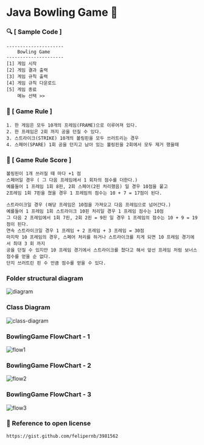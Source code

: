# Java Bowling Game 🎳

### 🔍 [ Sample Code ]
    ---------------------
        Bowling Game	
    ---------------------
    [1] 게임 시작
    [2] 게임 결과 출력
    [3] 게임 규칙 출력
    [4] 게임 규칙 다운로드
    [5] 게임 종료
        메뉴 선택 >> 
### 📝 [ Game Rule ]
	1. 한 게임은 모두 10개의 프레임(FRAME)으로 이루어져 있다.
	2. 한 프레임은 2회 까지 공을 던질 수 있다.
	3. 스트라이크(STRIKE) 10개의 볼링핀을 모두 쓰러트리는 경우
	4. 스페어(SPARE) 1회 공을 던지고 남아 있는 볼링핀을 2회에서 모두 제거 했을때

### 📝 [ Game Rule Score ]
	볼링핀이 1개 쓰러질 때 마다 +1 점
	스페어일 경우 ( 그 다음 프레임에서 1 회차의 점수를 더한다.)
	예를들어 1 프레임 1회 8핀, 2회 스페어(2핀 처리했음) 일 경우 10점을 뭍고
	2프레임 1회 7핀을 쳤을 경우 1 프레임의 점수는 10 + 7 = 17점이 된다.

    스트라이크일 경우 (해당 프레임은 10점을 가져오고 다음 프레임으로 넘어간다.)
	예를들어 1 프레임 1회 스트라이크 10핀 처리일 경우 1 프레임 점수는 10점
	그 다음 2 프레임에서 1회 7핀, 2회 2핀 = 9핀 일 경우 1 프레임의 점수는 10 + 9 = 19점이 된다.
	연속 스트라이크일 경우 1 프레임 + 2 프레임 + 3 프레임 = 30점
	마지막 10 프레임의 경우, 스페어 처리를 하거나 스트라이크를 치게 되면 10 프레임 경기에서 최대 3 회 까지
    공을 던질 수 있지만 10 프레임 경기에서 스트라이크를 쳤다고 해서 앞선 프레임 처럼 보너스 점수를 얻을 순 없다.
    단지 쓰러트린 핀 수 만큼 점수를 얻을 수 있다.

### Folder structural diagram
![diagram](https://user-images.githubusercontent.com/61968619/192010101-69037fac-ecc0-4ecb-945f-8288af6e63b0.png)

### Class Diagram
![class-diagram](https://user-images.githubusercontent.com/61968619/192010008-7ddd6c7b-78fa-4c3a-bb87-ab5615d385db.png)

### BowlingGame FlowChart - 1
![flow1](https://user-images.githubusercontent.com/61968619/192010162-512ec810-4aa8-45bd-b584-4cb3780c7e0d.png)

### BowlingGame FlowChart - 2
![flow2](https://user-images.githubusercontent.com/61968619/192010193-c39462cd-9188-4144-ba40-9267cca72f20.png)

### BowlingGame FlowChart - 3
![flow3](https://user-images.githubusercontent.com/61968619/192010218-0313b6ca-57a8-4da1-bca5-07e408cb294e.png)

### 📎 Reference to open license
    https://gist.github.com/felipernb/3981562